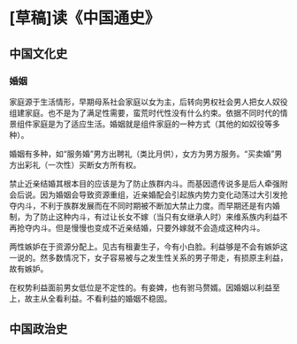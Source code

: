 # [草稿]读《中国通史》

## 中国文化史

### 婚姻

家庭源于生活情形，早期母系社会家庭以女为主，后转向男权社会男人把女人奴役组建家庭。也不是为了满足性需要，蛮荒时代性没有什么约束。依据不同时代的情景组件家庭是为了适应生活。婚姻就是组件家庭的一种方式（其他的如奴役等多种）。

婚姻有多种，如“服务婚”男方出聘礼（类比月供），女方为男方服务。“买卖婚”男方出彩礼（一次性）买断女方所有权。

禁止近亲结婚其根本目的应该是为了防止族群内斗。而基因遗传说多是后人牵强附会后说。因为婚姻会导致资源重组，近亲婚配会引起族内势力变化动荡过大引发抢夺内斗，不利于族群发展而在不同时期被不断加大禁止力度。而早期还是有内婚制，为了防止这种内斗，有过让长女不嫁（当只有女继承人时）来维系族内利益不再抢夺内斗。但是慢慢也变成不近亲结婚，只要外嫁就不会造成这种内斗。

两性嫉妒在于资源分配上。见古有租妻生子，今有小白脸。利益够是不会有嫉妒这一说的。然多数情况下，女子容易被与之发生性关系的男子带走，有损原主利益，故有嫉妒。

在权势利益面前男女低位是不定性的。有妾婢，也有驸马赘婿。因婚姻以利益至上，故主从全看利益。不看利益的婚姻不稳固。

## 中国政治史